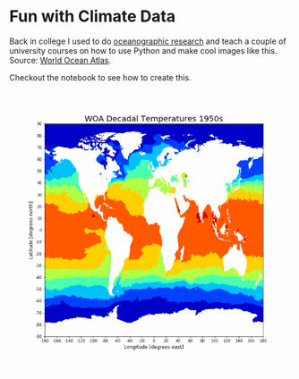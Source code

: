 # Fun with Climate Data

Back in college I used to do [oceanographic research](https://agupubs.onlinelibrary.wiley.com/doi/abs/10.1029/2019GL084316) and teach a couple of university courses on how to use Python and make cool images like this. Source: [World Ocean Atlas](https://www.nodc.noaa.gov/cgi-bin/OC5/woa18/woa18.pl?parameter=t). 

Checkout the notebook to see how to create this.

![](woa_animation.gif)
